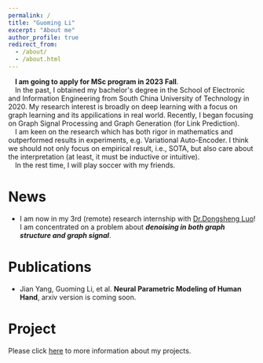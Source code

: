 ```yaml
---
permalink: /
title: "Guoming Li"
excerpt: "About me"
author_profile: true
redirect_from: 
  - /about/
  - /about.html
---
```

&emsp;**I am going to apply for MSc program in 2023 Fall**.  
&emsp;In the past, I obtained my bachelor's degree in the School of Electronic and Information Engineering from South China University of Technology in 2020. My research interest is broadly on deep learning with a focus on graph learning and its appilications in real world. Recently, I began focusing on Graph Signal Processing and Graph Generation (for Link Prediction).  
&emsp;I am keen on the research which has both rigor in mathematics and outperformed results in experiments, e.g. Variational Auto-Encoder. I think we should not only focus on empirical result, i.e., SOTA, but also care about the interpretation (at least, it must be inductive or intuitive).  
&emsp;In the rest time, I will play soccer with my friends. 


News
======
* I am now in my 3rd (remote) research internship with [Dr.Dongsheng Luo](https://users.cs.fiu.edu/~dluo/)! I am concentrated on a problem about ***denoising in both graph structure and graph signal***.

Publications
======
* Jian Yang, Guoming Li, et al. **Neural Parametric Modeling of Human Hand**, arxiv version is coming soon.

Project
======
Please click [here](https://vasile-paskardlgm.github.io/project/) to more information about my projects.
